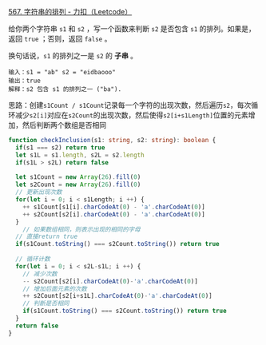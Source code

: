 [567. 字符串的排列 - 力扣（Leetcode）](https://leetcode.cn/problems/permutation-in-string/description/)

给你两个字符串 `s1` 和 `s2` ，写一个函数来判断 `s2` 是否包含 `s1` 的排列。如果是，返回 `true` ；否则，返回 `false` 。

换句话说，`s1` 的排列之一是 `s2` 的 **子串** 。

```
输入：s1 = "ab" s2 = "eidbaooo"
输出：true
解释：s2 包含 s1 的排列之一 ("ba").
```

思路：创建`s1Count / s1Count`记录每一个字符的出现次数，然后遍历`s2`，每次循环减少`s2[i]`对应在`s2Count`的出现次数，然后使得`s2[i+s1Length]`位置的元素增加，然后判断两个数组是否相同

```typescript
function checkInclusion(s1: string, s2: string): boolean {
  if(s1 === s2) return true
  let s1L = s1.length, s2L = s2.length
  if(s1L > s2L) return false
  
  let s1Count = new Array(26).fill(0)
  let s2Count = new Array(26).fill(0)
  // 更新出现次数
  for(let i = 0; i < s1Length; i ++) {
    ++ s1Count[s1[i].charCodeAt(0) - 'a'.charCodeAt(0)]
    ++ s2Count[s2[i].charCodeAt(0) - 'a'.charCodeAt(0)]
  }
 	// 如果数组相同，则表示出现的相同的字母
  // 直接return true
  if(s1Count.toString() === s2Count.toString()) return true
  
  // 循环计数
  for(let i = 0; i < s2L-s1L; i ++) {
    // 减少次数
    -- s2Count[s2[i].charCodeAt(0)-'a'.charCodeAt(0)]
    // 增加后面元素的次数
    ++ s2Count[s2[i+s1L].charCodeAt(0)-'a'.charCodeAt(0)]
    // 判断是否相同
    if(s1Count.toString() === s2Count.toString()) return true
  }
  return false
}
```


